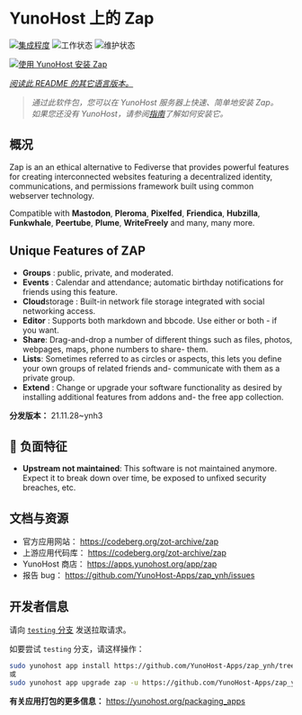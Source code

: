<!--
注意：此 README 由 <https://github.com/YunoHost/apps/tree/master/tools/readme_generator> 自动生成
请勿手动编辑。
-->

# YunoHost 上的 Zap

[![集成程度](https://dash.yunohost.org/integration/zap.svg)](https://dash.yunohost.org/appci/app/zap) ![工作状态](https://ci-apps.yunohost.org/ci/badges/zap.status.svg) ![维护状态](https://ci-apps.yunohost.org/ci/badges/zap.maintain.svg)

[![使用 YunoHost 安装 Zap](https://install-app.yunohost.org/install-with-yunohost.svg)](https://install-app.yunohost.org/?app=zap)

*[阅读此 README 的其它语言版本。](./ALL_README.md)*

> *通过此软件包，您可以在 YunoHost 服务器上快速、简单地安装 Zap。*  
> *如果您还没有 YunoHost，请参阅[指南](https://yunohost.org/install)了解如何安装它。*

## 概况

Zap is an an ethical alternative to Fediverse that provides powerful features for creating interconnected websites featuring a decentralized identity, communications, and permissions framework built using common webserver technology.

Compatible with **Mastodon**, **Pleroma**, **Pixelfed**, **Friendica**, **Hubzilla**, **Funkwhale**, **Peertube**, **Plume**, **WriteFreely** and many, many more.

## Unique Features of ZAP

- **Groups** : public, private, and moderated.
- **Events** : Calendar and attendance; automatic birthday notifications for friends using this feature.
- **Cloud**storage : Built-in network file storage integrated with social networking access.
- **Editor** : Supports both markdown and bbcode. Use either or both - if you want.
- **Share**: Drag-and-drop a number of different things such as files, photos, webpages, maps, phone numbers to share- them.
- **Lists**: Sometimes referred to as circles or aspects, this lets you define your own groups of related friends and- communicate with them as a private group.
- **Extend** : Change or upgrade your software functionality as desired by installing additional features from addons and- the free app collection.


**分发版本：** 21.11.28~ynh3
## :red_circle: 负面特征

- **Upstream not maintained**: This software is not maintained anymore. Expect it to break down over time, be exposed to unfixed security breaches, etc.

## 文档与资源

- 官方应用网站： <https://codeberg.org/zot-archive/zap>
- 上游应用代码库： <https://codeberg.org/zot-archive/zap>
- YunoHost 商店： <https://apps.yunohost.org/app/zap>
- 报告 bug： <https://github.com/YunoHost-Apps/zap_ynh/issues>

## 开发者信息

请向 [`testing` 分支](https://github.com/YunoHost-Apps/zap_ynh/tree/testing) 发送拉取请求。

如要尝试 `testing` 分支，请这样操作：

```bash
sudo yunohost app install https://github.com/YunoHost-Apps/zap_ynh/tree/testing --debug
或
sudo yunohost app upgrade zap -u https://github.com/YunoHost-Apps/zap_ynh/tree/testing --debug
```

**有关应用打包的更多信息：** <https://yunohost.org/packaging_apps>
